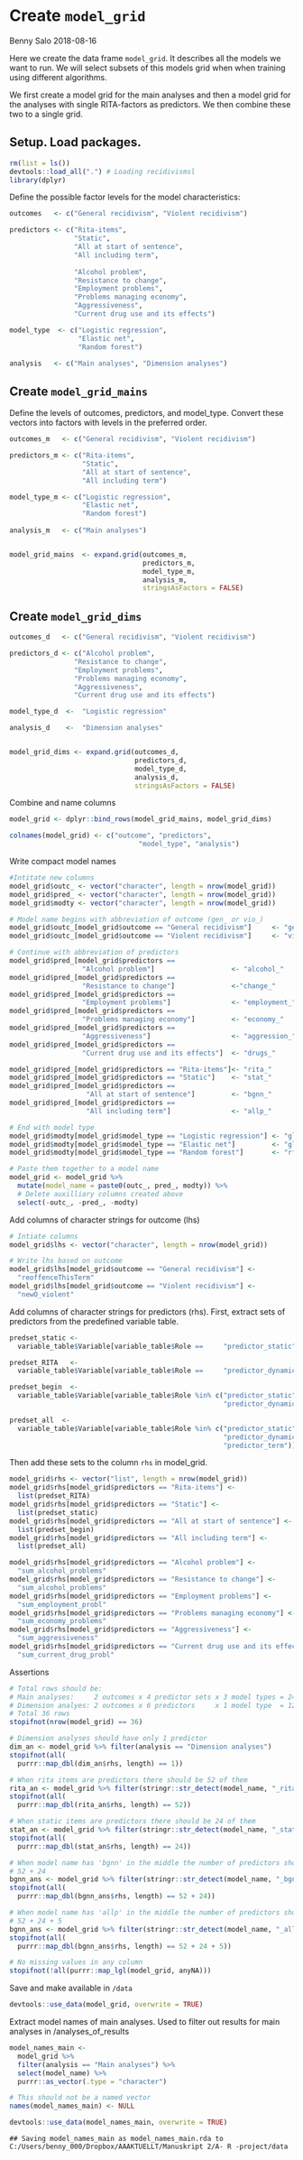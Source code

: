 Create `model_grid`
================
Benny Salo
2018-08-16

Here we create the data frame `model_grid`. It describes all the models we want to run. We will select subsets of this models grid when when training using different algorithms.

We first create a model grid for the main analyses and then a model grid for the analyses with single RITA-factors as predictors. We then combine these two to a single grid.

Setup. Load packages.
---------------------

``` r
rm(list = ls())
devtools::load_all(".") # Loading recidivismsl
library(dplyr)
```

Define the possible factor levels for the model characteristics:

``` r
outcomes   <- c("General recidivism", "Violent recidivism")

predictors <- c("Rita-items", 
                "Static", 
                "All at start of sentence", 
                "All including term",
                
                "Alcohol problem",
                "Resistance to change",
                "Employment problems",
                "Problems managing economy",
                "Aggressiveness",
                "Current drug use and its effects")

model_type  <- c("Logistic regression", 
                 "Elastic net", 
                 "Random forest")

analysis   <- c("Main analyses", "Dimension analyses")
```

Create `model_grid_mains`
-------------------------

Define the levels of outcomes, predictors, and model\_type. Convert these vectors into factors with levels in the preferred order.

``` r
outcomes_m   <- c("General recidivism", "Violent recidivism")

predictors_m <- c("Rita-items", 
                  "Static",
                  "All at start of sentence",
                  "All including term")

model_type_m <- c("Logistic regression", 
                  "Elastic net",
                  "Random forest")
                  
analysis_m   <- c("Main analyses")


model_grid_mains  <- expand.grid(outcomes_m,
                                 predictors_m,
                                 model_type_m,
                                 analysis_m,
                                 stringsAsFactors = FALSE)
```

Create `model_grid_dims`
------------------------

``` r
outcomes_d   <- c("General recidivism", "Violent recidivism")

predictors_d <- c("Alcohol problem",
                "Resistance to change",
                "Employment problems",
                "Problems managing economy",
                "Aggressiveness",
                "Current drug use and its effects")

model_type_d  <-  "Logistic regression"

analysis_d    <-  "Dimension analyses"


model_grid_dims <- expand.grid(outcomes_d,
                               predictors_d,
                               model_type_d,
                               analysis_d,
                               stringsAsFactors = FALSE)
```

Combine and name columns

``` r
model_grid <- dplyr::bind_rows(model_grid_mains, model_grid_dims)

colnames(model_grid) <- c("outcome", "predictors",
                                "model_type", "analysis")
```

Write compact model names

``` r
#Intitate new columns
model_grid$outc_ <- vector("character", length = nrow(model_grid))
model_grid$pred_ <- vector("character", length = nrow(model_grid))
model_grid$modty <- vector("character", length = nrow(model_grid))

# Model name begins with abbreviation of outcome (gen_ or vio_)
model_grid$outc_[model_grid$outcome == "General recidivism"]     <- "gen_"
model_grid$outc_[model_grid$outcome == "Violent recidivism"]     <- "vio_"

# Continue with abbreviation of predictors
model_grid$pred_[model_grid$predictors == 
                  "Alcohol problem"]                   <- "alcohol_"
model_grid$pred_[model_grid$predictors == 
                  "Resistance to change"]              <-"change_"
model_grid$pred_[model_grid$predictors == 
                  "Employment problems"]               <- "employment_"
model_grid$pred_[model_grid$predictors == 
                  "Problems managing economy"]         <- "economy_"
model_grid$pred_[model_grid$predictors ==
                  "Aggressiveness"]                    <- "aggression_"
model_grid$pred_[model_grid$predictors == 
                  "Current drug use and its effects"]  <- "drugs_"

model_grid$pred_[model_grid$predictors == "Rita-items"]<- "rita_"
model_grid$pred_[model_grid$predictors == "Static"]    <- "stat_"
model_grid$pred_[model_grid$predictors == 
                   "All at start of sentence"]         <- "bgnn_"
model_grid$pred_[model_grid$predictors == 
                   "All including term"]               <- "allp_"

# End with model type
model_grid$modty[model_grid$model_type == "Logistic regression"] <- "glm"
model_grid$modty[model_grid$model_type == "Elastic net"]         <- "glmnet"
model_grid$modty[model_grid$model_type == "Random forest"]       <- "rf"

# Paste them together to a model name
model_grid <- model_grid %>% 
  mutate(model_name = paste0(outc_, pred_, modty)) %>% 
  # Delete auxilliary columns created above
  select(-outc_, -pred_, -modty)
```

Add columns of character strings for outcome (lhs)

``` r
# Intiate columns
model_grid$lhs <- vector("character", length = nrow(model_grid))

# Write lhs based on outcome
model_grid$lhs[model_grid$outcome == "General recidivism"] <- 
  "reoffenceThisTerm"
model_grid$lhs[model_grid$outcome == "Violent recidivism"] <- 
  "newO_violent"
```

Add columns of character strings for predictors (rhs). First, extract sets of predictors from the predefined variable table.

``` r
predset_static <- 
  variable_table$Variable[variable_table$Role ==     "predictor_static"]

predset_RITA   <- 
  variable_table$Variable[variable_table$Role ==     "predictor_dynamic"]

predset_begin  <- 
  variable_table$Variable[variable_table$Role %in% c("predictor_static",
                                                     "predictor_dynamic")]

predset_all  <- 
  variable_table$Variable[variable_table$Role %in% c("predictor_static",
                                                     "predictor_dynamic",
                                                     "predictor_term")]
```

Then add these sets to the column `rhs` in model\_grid.

``` r
model_grid$rhs <- vector("list", length = nrow(model_grid))
model_grid$rhs[model_grid$predictors == "Rita-items"] <- 
  list(predset_RITA)
model_grid$rhs[model_grid$predictors == "Static"] <- 
  list(predset_static)
model_grid$rhs[model_grid$predictors == "All at start of sentence"] <-        
  list(predset_begin)
model_grid$rhs[model_grid$predictors == "All including term"] <- 
  list(predset_all)

model_grid$rhs[model_grid$predictors == "Alcohol problem"] <-
  "sum_alcohol_problems"                  
model_grid$rhs[model_grid$predictors == "Resistance to change"] <-
  "sum_alcohol_problems"
model_grid$rhs[model_grid$predictors == "Employment problems"] <-
  "sum_employment_probl"
model_grid$rhs[model_grid$predictors == "Problems managing economy"] <-
  "sum_economy_problems" 
model_grid$rhs[model_grid$predictors == "Aggressiveness"] <-
  "sum_aggressiveness"
model_grid$rhs[model_grid$predictors == "Current drug use and its effects"] <-
  "sum_current_drug_probl"
```

Assertions

``` r
# Total rows should be:
# Main analyses:     2 outcomes x 4 predictor sets x 3 model types = 24
# Dimension analyes: 2 outcomes x 6 predictors     x 1 model type  = 12
# Total 36 rows
stopifnot(nrow(model_grid) == 36)

# Dimension analyses should have only 1 predictor
dim_an <- model_grid %>% filter(analysis == "Dimension analyses")
stopifnot(all(
  purrr::map_dbl(dim_an$rhs, length) == 1))

# When rita items are predictors there should be 52 of them
rita_an <- model_grid %>% filter(stringr::str_detect(model_name, "_rita_"))
stopifnot(all(
  purrr::map_dbl(rita_an$rhs, length) == 52))

# When static items are predictors there should be 24 of them
stat_an <- model_grid %>% filter(stringr::str_detect(model_name, "_stat_"))
stopifnot(all(
  purrr::map_dbl(stat_an$rhs, length) == 24))

# When model name has 'bgnn' in the middle the number of predictors should be 
# 52 + 24
bgnn_ans <- model_grid %>% filter(stringr::str_detect(model_name, "_bgnn_"))
stopifnot(all(
  purrr::map_dbl(bgnn_ans$rhs, length) == 52 + 24))

# When model name has 'allp' in the middle the number of predictors should be 
# 52 + 24 + 5
bgnn_ans <- model_grid %>% filter(stringr::str_detect(model_name, "_allp_"))
stopifnot(all(
  purrr::map_dbl(bgnn_ans$rhs, length) == 52 + 24 + 5))

# No missing values in any column
stopifnot(!all(purrr::map_lgl(model_grid, anyNA))) 
```

Save and make available in `/data`

``` r
devtools::use_data(model_grid, overwrite = TRUE)
```

Extract model names of main analyses. Used to filter out results for main analyses in /analyses\_of\_results

``` r
model_names_main <-
  model_grid %>%
  filter(analysis == "Main analyses") %>%
  select(model_name) %>% 
  purrr::as_vector(.type = "character") 

# This should not be a named vector
names(model_names_main) <- NULL

devtools::use_data(model_names_main, overwrite = TRUE)
```

    ## Saving model_names_main as model_names_main.rda to C:/Users/benny_000/Dropbox/AAAKTUELLT/Manuskript 2/A- R -project/data
